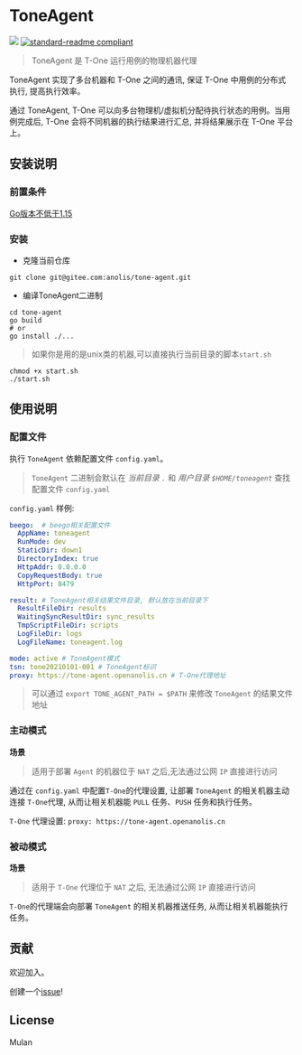 # ToneAgent

[![](https://img.shields.io/badge/made%20by-openanolis-blue.svg?style=flat-square)](https://openanolis.cn/)
[![standard-readme compliant](https://img.shields.io/badge/standard--readme-OK-green.svg?style=flat-square)](https://github.com/RichardLitt/standard-readme)

> ToneAgent 是 T-One 运行用例的物理机器代理

ToneAgent 实现了多台机器和 T-One 之间的通讯, 保证 T-One 中用例的分布式执行, 提高执行效率。

通过 ToneAgent, T-One 可以向多台物理机/虚拟机分配待执行状态的用例。当用例完成后, T-One 会将不同机器的执行结果进行汇总, 并将结果展示在 T-One 平台上。

## 安装说明

### 前置条件

[Go版本不低于1.15](https://go.dev/dl/)

### 安装

- 克隆当前仓库
```shell script
git clone git@gitee.com:anolis/tone-agent.git
```

- 编译ToneAgent二进制

```shell script
cd tone-agent
go build 
# or
go install ./...
```

> 如果你是用的是unix类的机器,可以直接执行当前目录的脚本`start.sh`

```shell script
chmod +x start.sh
./start.sh
```

## 使用说明

### 配置文件

执行 `ToneAgent` 依赖配置文件 `config.yaml`。

> `ToneAgent` 二进制会默认在 *当前目录 `.`* 和 *用户目录 `$HOME/toneagent`* 查找 配置文件 `config.yaml`

`config.yaml` 样例:

```yaml
beego:  # beego相关配置文件
  AppName: toneagent
  RunMode: dev
  StaticDir: down1
  DirectoryIndex: true
  HttpAddr: 0.0.0.0
  CopyRequestBody: true
  HttpPort: 8479

result: # ToneAgent相关结果文件目录, 默认放在当前目录下
  ResultFileDir: results
  WaitingSyncResultDir: sync_results
  TmpScriptFileDir: scripts
  LogFileDir: logs
  LogFileName: toneagent.log

mode: active # ToneAgent模式
tsn: tone20210101-001 # ToneAgent标识
proxy: https://tone-agent.openanolis.cn # T-One代理地址
```

> 可以通过 `export TONE_AGENT_PATH = $PATH` 来修改 `ToneAgent` 的结果文件地址


### 主动模式

**场景**  

> 适用于部署 `Agent` 的机器位于 `NAT` 之后,无法通过公网 `IP` 直接进行访问

通过在 `config.yaml` 中配置`T-One`的代理设置, 让部署 `ToneAgent` 的相关机器主动连接 `T-One`代理, 从而让相关机器能 `PULL` 任务、`PUSH` 任务和执行任务。

`T-One` 代理设置: `proxy: https://tone-agent.openanolis.cn`

### 被动模式

**场景**

> 适用于 `T-One` 代理位于 `NAT` 之后, 无法通过公网 `IP` 直接进行访问

`T-One`的代理端会向部署 `ToneAgent` 的相关机器推送任务, 从而让相关机器能执行任务。



## 贡献

欢迎加入。
 
创建一个[issue](https://gitee.com/anolis/tone-agent/issues)!

## License

Mulan
